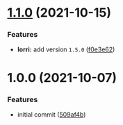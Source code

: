 # [1.1.0](https://github.com/growthatco/growthatpkgs/compare/v1.0.0...v1.1.0) (2021-10-15)


### Features

* **lorri:** add version `1.5.0` ([f0e3e62](https://github.com/growthatco/growthatpkgs/commit/f0e3e6200f784784b790e19d07dfacd330e0526b))

# 1.0.0 (2021-10-07)


### Features

* initial commit ([509af4b](https://github.com/growthatco/growthatpkgs/commit/509af4b81ada18781aa8ca34c00630eb78cbb303))
